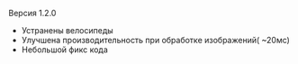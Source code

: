 Версия 1.2.0

- Устранены велосипеды 
- Улучшена производительность при обработке изображений( ~20мс) 
- Небольшой фикс кода 
